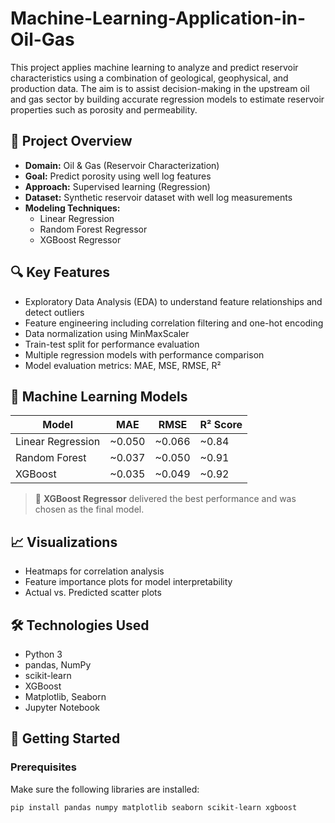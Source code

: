 # Machine-Learning-Application-in-Oil-Gas

This project applies machine learning to analyze and predict reservoir characteristics using a combination of geological, geophysical, and production data. The aim is to assist decision-making in the upstream oil and gas sector by building accurate regression models to estimate reservoir properties such as porosity and permeability.

## 📂 Project Overview

- **Domain:** Oil & Gas (Reservoir Characterization)
- **Goal:** Predict porosity using well log features
- **Approach:** Supervised learning (Regression)
- **Dataset:** Synthetic reservoir dataset with well log measurements
- **Modeling Techniques:** 
  - Linear Regression
  - Random Forest Regressor
  - XGBoost Regressor

## 🔍 Key Features

- Exploratory Data Analysis (EDA) to understand feature relationships and detect outliers
- Feature engineering including correlation filtering and one-hot encoding
- Data normalization using MinMaxScaler
- Train-test split for performance evaluation
- Multiple regression models with performance comparison
- Model evaluation metrics: MAE, MSE, RMSE, R²

## 🧪 Machine Learning Models

| Model               | MAE     | RMSE    | R² Score |
|--------------------|---------|---------|----------|
| Linear Regression  | ~0.050  | ~0.066  | ~0.84    |
| Random Forest      | ~0.037  | ~0.050  | ~0.91    |
| XGBoost            | ~0.035  | ~0.049  | ~0.92    |

> 📌 **XGBoost Regressor** delivered the best performance and was chosen as the final model.

## 📈 Visualizations

- Heatmaps for correlation analysis
- Feature importance plots for model interpretability
- Actual vs. Predicted scatter plots

## 🛠️ Technologies Used

- Python 3
- pandas, NumPy
- scikit-learn
- XGBoost
- Matplotlib, Seaborn
- Jupyter Notebook

## 🚀 Getting Started

### Prerequisites

Make sure the following libraries are installed:

```bash
pip install pandas numpy matplotlib seaborn scikit-learn xgboost

